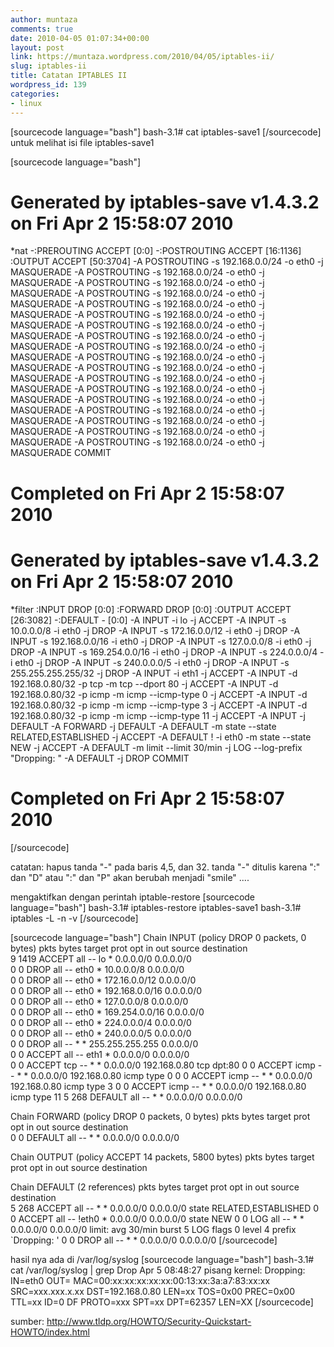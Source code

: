 ```yaml
---
author: muntaza
comments: true
date: 2010-04-05 01:07:34+00:00
layout: post
link: https://muntaza.wordpress.com/2010/04/05/iptables-ii/
slug: iptables-ii
title: Catatan IPTABLES II
wordpress_id: 139
categories:
- linux
---
```


[sourcecode language="bash"]
bash-3.1# cat iptables-save1
[/sourcecode]
untuk melihat isi file iptables-save1

[sourcecode language="bash"]
# Generated by iptables-save v1.4.3.2 on Fri Apr  2 15:58:07 2010
*nat
-:PREROUTING ACCEPT [0:0]
-:POSTROUTING ACCEPT [16:1136]
:OUTPUT ACCEPT [50:3704]
-A POSTROUTING -s 192.168.0.0/24 -o eth0 -j MASQUERADE
-A POSTROUTING -s 192.168.0.0/24 -o eth0 -j MASQUERADE
-A POSTROUTING -s 192.168.0.0/24 -o eth0 -j MASQUERADE
-A POSTROUTING -s 192.168.0.0/24 -o eth0 -j MASQUERADE
-A POSTROUTING -s 192.168.0.0/24 -o eth0 -j MASQUERADE
-A POSTROUTING -s 192.168.0.0/24 -o eth0 -j MASQUERADE
-A POSTROUTING -s 192.168.0.0/24 -o eth0 -j MASQUERADE
-A POSTROUTING -s 192.168.0.0/24 -o eth0 -j MASQUERADE
-A POSTROUTING -s 192.168.0.0/24 -o eth0 -j MASQUERADE
-A POSTROUTING -s 192.168.0.0/24 -o eth0 -j MASQUERADE
-A POSTROUTING -s 192.168.0.0/24 -o eth0 -j MASQUERADE
-A POSTROUTING -s 192.168.0.0/24 -o eth0 -j MASQUERADE
-A POSTROUTING -s 192.168.0.0/24 -o eth0 -j MASQUERADE
-A POSTROUTING -s 192.168.0.0/24 -o eth0 -j MASQUERADE
-A POSTROUTING -s 192.168.0.0/24 -o eth0 -j MASQUERADE
-A POSTROUTING -s 192.168.0.0/24 -o eth0 -j MASQUERADE
-A POSTROUTING -s 192.168.0.0/24 -o eth0 -j MASQUERADE
-A POSTROUTING -s 192.168.0.0/24 -o eth0 -j MASQUERADE
COMMIT
# Completed on Fri Apr  2 15:58:07 2010
# Generated by iptables-save v1.4.3.2 on Fri Apr  2 15:58:07 2010
*filter
:INPUT DROP [0:0]
:FORWARD DROP [0:0]
:OUTPUT ACCEPT [26:3082]
-:DEFAULT - [0:0]
-A INPUT -i lo -j ACCEPT
-A INPUT -s 10.0.0.0/8 -i eth0 -j DROP
-A INPUT -s 172.16.0.0/12 -i eth0 -j DROP
-A INPUT -s 192.168.0.0/16 -i eth0 -j DROP
-A INPUT -s 127.0.0.0/8 -i eth0 -j DROP
-A INPUT -s 169.254.0.0/16 -i eth0 -j DROP
-A INPUT -s 224.0.0.0/4 -i eth0 -j DROP
-A INPUT -s 240.0.0.0/5 -i eth0 -j DROP
-A INPUT -s 255.255.255.255/32 -j DROP
-A INPUT -i eth1 -j ACCEPT
-A INPUT -d 192.168.0.80/32 -p tcp -m tcp --dport 80 -j ACCEPT
-A INPUT -d 192.168.0.80/32 -p icmp -m icmp --icmp-type 0 -j ACCEPT
-A INPUT -d 192.168.0.80/32 -p icmp -m icmp --icmp-type 3 -j ACCEPT
-A INPUT -d 192.168.0.80/32 -p icmp -m icmp --icmp-type 11 -j ACCEPT
-A INPUT -j DEFAULT
-A FORWARD -j DEFAULT
-A DEFAULT -m state --state RELATED,ESTABLISHED -j ACCEPT
-A DEFAULT ! -i eth0 -m state --state NEW -j ACCEPT
-A DEFAULT -m limit --limit 30/min -j LOG --log-prefix "Dropping: "
-A DEFAULT -j DROP
COMMIT
# Completed on Fri Apr  2 15:58:07 2010
[/sourcecode]

catatan:
hapus tanda "-" pada baris 4,5, dan 32. tanda "-" ditulis karena ":" dan "D" atau ":" dan "P" akan berubah menjadi "smile" ....

mengaktifkan dengan perintah iptable-restore
[sourcecode language="bash"]
bash-3.1# iptables-restore iptables-save1 
bash-3.1# iptables -L -n -v
[/sourcecode]

[sourcecode language="bash"]
Chain INPUT (policy DROP 0 packets, 0 bytes)
 pkts bytes target     prot opt in     out     source               destination         
    9  1419 ACCEPT     all  --  lo     *       0.0.0.0/0            0.0.0.0/0           
    0     0 DROP       all  --  eth0   *       10.0.0.0/8           0.0.0.0/0           
    0     0 DROP       all  --  eth0   *       172.16.0.0/12        0.0.0.0/0           
    0     0 DROP       all  --  eth0   *       192.168.0.0/16       0.0.0.0/0           
    0     0 DROP       all  --  eth0   *       127.0.0.0/8          0.0.0.0/0           
    0     0 DROP       all  --  eth0   *       169.254.0.0/16       0.0.0.0/0           
    0     0 DROP       all  --  eth0   *       224.0.0.0/4          0.0.0.0/0           
    0     0 DROP       all  --  eth0   *       240.0.0.0/5          0.0.0.0/0           
    0     0 DROP       all  --  *      *       255.255.255.255      0.0.0.0/0           
    0     0 ACCEPT     all  --  eth1   *       0.0.0.0/0            0.0.0.0/0           
    0     0 ACCEPT     tcp  --  *      *       0.0.0.0/0            192.168.0.80        tcp dpt:80 
    0     0 ACCEPT     icmp --  *      *       0.0.0.0/0            192.168.0.80        icmp type 0 
    0     0 ACCEPT     icmp --  *      *       0.0.0.0/0            192.168.0.80        icmp type 3 
    0     0 ACCEPT     icmp --  *      *       0.0.0.0/0            192.168.0.80        icmp type 11 
    5   268 DEFAULT    all  --  *      *       0.0.0.0/0            0.0.0.0/0           

Chain FORWARD (policy DROP 0 packets, 0 bytes)
 pkts bytes target     prot opt in     out     source               destination         
    0     0 DEFAULT    all  --  *      *       0.0.0.0/0            0.0.0.0/0           

Chain OUTPUT (policy ACCEPT 14 packets, 5800 bytes)
 pkts bytes target     prot opt in     out     source               destination         

Chain DEFAULT (2 references)
 pkts bytes target     prot opt in     out     source               destination         
    5   268 ACCEPT     all  --  *      *       0.0.0.0/0            0.0.0.0/0           state RELATED,ESTABLISHED 
    0     0 ACCEPT     all  --  !eth0  *       0.0.0.0/0            0.0.0.0/0           state NEW 
    0     0 LOG        all  --  *      *       0.0.0.0/0            0.0.0.0/0           limit: avg 30/min burst 5 LOG flags 0 level 4 prefix `Dropping: ' 
    0     0 DROP       all  --  *      *       0.0.0.0/0            0.0.0.0/0
[/sourcecode]

hasil nya ada di /var/log/syslog
[sourcecode language="bash"]
bash-3.1# cat /var/log/syslog | grep Drop
Apr  5 08:48:27 pisang kernel: Dropping: IN=eth0 OUT= MAC=00:xx:xx:xx:xx:xx:00:13:xx:3a:a7:83:xx:xx SRC=xxx.xxx.x.xx DST=192.168.0.80 LEN=xx TOS=0x00 PREC=0x00 TTL=xx ID=0 DF PROTO=xxx SPT=xx DPT=62357 LEN=XX
[/sourcecode]

sumber: http://www.tldp.org/HOWTO/Security-Quickstart-HOWTO/index.html
